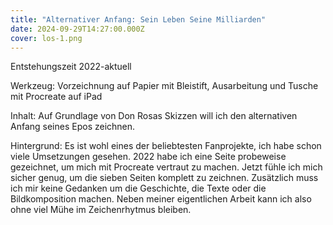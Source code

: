 ```yaml
---
title: "Alternativer Anfang: Sein Leben Seine Milliarden"
date: 2024-09-29T14:27:00.000Z
cover: los-1.png
---
```



Entstehungszeit 2022-aktuell

Werkzeug: Vorzeichnung auf Papier mit Bleistift, Ausarbeitung und Tusche mit Procreate auf iPad

Inhalt: Auf Grundlage von Don Rosas Skizzen will ich den alternativen Anfang seines Epos zeichnen.

Hintergrund: Es ist wohl eines der beliebtesten Fanprojekte, ich habe schon viele Umsetzungen gesehen. 2022 habe ich eine Seite probeweise gezeichnet, um mich mit Procreate vertraut zu machen. Jetzt fühle ich mich sicher genug, um die sieben Seiten komplett zu zeichnen. Zusätzlich muss ich mir keine Gedanken um die Geschichte, die Texte oder die Bildkomposition machen. Neben meiner eigentlichen Arbeit kann ich also ohne viel Mühe im Zeichenrhytmus bleiben.
